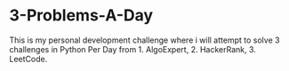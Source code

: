 # 3-Problems-A-Day
 This is my personal development challenge where i will attempt to solve 3 challenges in Python Per Day from 1. AlgoExpert, 2. HackerRank, 3. LeetCode.
